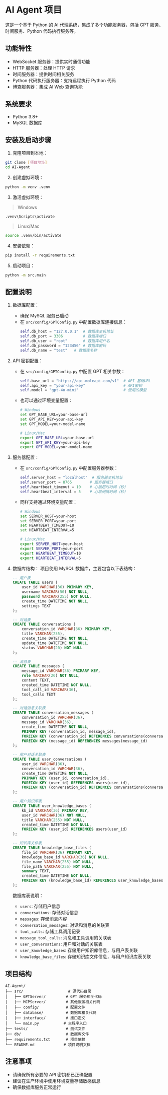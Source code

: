 # AI Agent 项目

这是一个基于 Python 的 AI 代理系统，集成了多个功能服务器，包括 GPT 服务、时间服务、Python 代码执行服务等。

## 功能特性

- WebSocket 服务器：提供实时通信功能
- HTTP 服务器：处理 HTTP 请求
- 时间服务器：提供时间相关服务
- Python 代码执行服务器：支持远程执行 Python 代码
- 博查服务器：集成 AI Web 查询功能

## 系统要求

- Python 3.8+
- MySQL 数据库

## 安装及启动步骤

1. 克隆项目到本地：
```bash
git clone [项目地址]
cd AI-Agent
```

2. 创建虚拟环境：
```bash
python -m venv .venv
```

3. 激活虚拟环境：
> Windows
```bash
.venv\Scripts\activate
```
> Linux/Mac
```bash
source .venv/bin/activate
```

4. 安装依赖：
```bash
pip install -r requirements.txt
```

5. 启动项目：
```bash
python -m src.main
```

## 配置说明

1. 数据库配置：
   - 确保 MySQL 服务已启动
   - 在 `src/config/GPTConfig.py` 中配置数据库连接信息：
     ```python
     self.db_host = "127.0.0.1"  # 数据库主机地址
     self.db_port = 3306         # 数据库端口
     self.db_user = "root"       # 数据库用户名
     self.db_password = "123456" # 数据库密码
     self.db_name = "test"   # 数据库名称
     ```

2. API 密钥配置：
   - 在 `src/config/GPTConfig.py` 中配置 GPT 相关参数：
     ```python
     self.base_url = "https://api.moleapi.com/v1"  # API 基础URL
     self.api_key = "your-api-key"                 # API密钥
     self.model = "gpt-4o-mini"                    # 使用的模型
     ```
   - 也可以通过环境变量配置：
     ```bash
     # Windows
     set GPT_BASE_URL=your-base-url
     set GPT_API_KEY=your-api-key
     set GPT_MODEL=your-model-name
     
     # Linux/Mac
     export GPT_BASE_URL=your-base-url
     export GPT_API_KEY=your-api-key
     export GPT_MODEL=your-model-name
     ```

3. 服务器配置：
   - 在 `src/config/GPTConfig.py` 中配置服务器参数：
     ```python
     self.server_host = "localhost"  # 服务器主机地址
     self.server_port = 8765        # 服务器端口
     self.heartbeat_timeout = 10    # 心跳超时时间（秒）
     self.heartbeat_interval = 5    # 心跳间隔时间（秒）
     ```
   - 同样支持通过环境变量配置：
     ```bash
     # Windows
     set SERVER_HOST=your-host
     set SERVER_PORT=your-port
     set HEARTBEAT_TIMEOUT=10
     set HEARTBEAT_INTERVAL=5
     
     # Linux/Mac
     export SERVER_HOST=your-host
     export SERVER_PORT=your-port
     export HEARTBEAT_TIMEOUT=10
     export HEARTBEAT_INTERVAL=5
     ```

4. 数据库结构：
   项目使用 MySQL 数据库，主要包含以下表结构：

   ```sql
   -- 用户表
   CREATE TABLE users (
       user_id VARCHAR(36) PRIMARY KEY,
       username VARCHAR(50) NOT NULL,
       password VARCHAR(255) NOT NULL,
       create_time DATETIME NOT NULL,
       settings TEXT
   );

   -- 对话表
   CREATE TABLE conversations (
       conversation_id VARCHAR(36) PRIMARY KEY,
       title VARCHAR(255),
       create_time DATETIME NOT NULL,
       update_time DATETIME NOT NULL,
       status VARCHAR(20) NOT NULL
   );

   -- 消息表
   CREATE TABLE messages (
       message_id VARCHAR(36) PRIMARY KEY,
       role VARCHAR(20) NOT NULL,
       content TEXT,
       created_time DATETIME NOT NULL,
       tool_call_id VARCHAR(36),
       tool_calls TEXT
   );

   -- 对话消息关联表
   CREATE TABLE conversation_messages (
       conversation_id VARCHAR(36),
       message_id VARCHAR(36),
       create_time DATETIME NOT NULL,
       PRIMARY KEY (conversation_id, message_id),
       FOREIGN KEY (conversation_id) REFERENCES conversations(conversation_id),
       FOREIGN KEY (message_id) REFERENCES messages(message_id)
   );

   -- 用户对话关联表
   CREATE TABLE user_conversations (
       user_id VARCHAR(36),
       conversation_id VARCHAR(36),
       create_time DATETIME NOT NULL,
       PRIMARY KEY (user_id, conversation_id),
       FOREIGN KEY (user_id) REFERENCES users(user_id),
       FOREIGN KEY (conversation_id) REFERENCES conversations(conversation_id)
   );
   
   -- 用户知识库表
   CREATE TABLE user_knowledge_bases (
       kb_id VARCHAR(36) PRIMARY KEY,
       user_id VARCHAR(36) NOT NULL,
       title VARCHAR(255) NOT NULL,
       created_time DATETIME NOT NULL,
       FOREIGN KEY (user_id) REFERENCES users(user_id)
   );
   
   -- 知识库文件表
   CREATE TABLE knowledge_base_files (
       file_id VARCHAR(36) PRIMARY KEY,
       knowledge_base_id VARCHAR(36) NOT NULL,
       file_name VARCHAR(255) NOT NULL,
       file_path VARCHAR(255) NOT NULL,
       summary TEXT,
       created_time DATETIME NOT NULL,
       FOREIGN KEY (knowledge_base_id) REFERENCES user_knowledge_bases(kb_id)
   );
   ```

   数据库表说明：
   - `users`: 存储用户信息
   - `conversations`: 存储对话信息
   - `messages`: 存储消息内容
   - `conversation_messages`: 对话和消息的关联表
   - `tool_calls`: 存储工具调用记录
   - `message_tool_calls`: 消息和工具调用的关联表
   - `user_conversations`: 用户和对话的关联表
   - `user_knowledge_bases`: 存储用户知识库信息，与用户表关联
   - `knowledge_base_files`: 存储知识库文件信息，与用户知识库表关联

## 项目结构

```
AI-Agent/
├── src/                    # 源代码目录
│   ├── GPTServer/         # GPT 服务相关代码
│   ├── MCPServer/         # 其他服务相关代码
│   ├── config/            # 配置文件
│   ├── database/          # 数据库相关代码
│   ├── interface/         # 接口定义
│   └── main.py           # 主程序入口
├── tests/                 # 测试文件
├── db/                    # 数据库文件
├── requirements.txt       # 项目依赖
└── README.md             # 项目说明文档
```

## 注意事项

- 请确保所有必要的 API 密钥都已正确配置
- 建议在生产环境中使用环境变量存储敏感信息
- 确保数据库服务正常运行